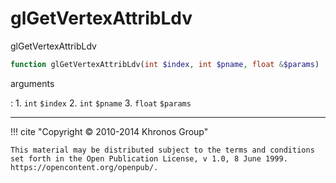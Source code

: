 # glGetVertexAttribLdv
glGetVertexAttribLdv

```php
function glGetVertexAttribLdv(int $index, int $pname, float &$params) : void
```



arguments

:    1. `int` `$index` 
    2. `int` `$pname` 
    3. `float` `$params` 



---
     

!!! cite "Copyright © 2010-2014 Khronos Group"

    This material may be distributed subject to the terms and conditions set forth in the Open Publication License, v 1.0, 8 June 1999. https://opencontent.org/openpub/.